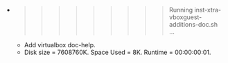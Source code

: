 * >>>>>>>>> Running inst-xtra-vboxguest-additions-doc.sh ...
  * Add virtualbox doc-help.
  * Disk size = 7608760K. Space Used = 8K. Runtime = 00:00:00:01.
